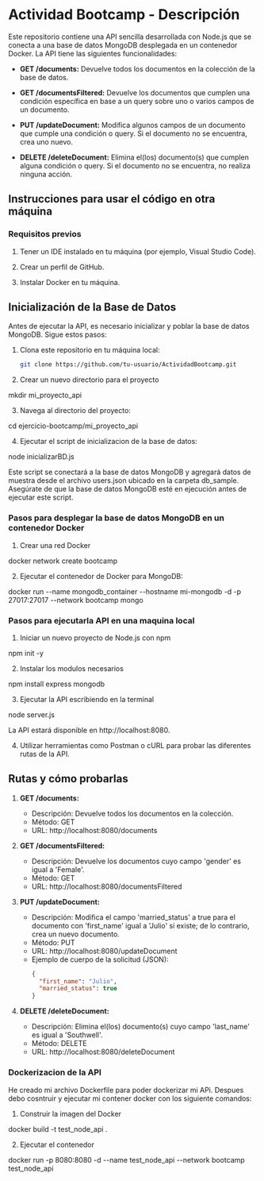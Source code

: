 # Actividad Bootcamp - Descripción

Este repositorio contiene una API sencilla desarrollada con Node.js que se conecta a una base de datos MongoDB desplegada en un contenedor Docker. La API tiene las siguientes funcionalidades:

- **GET /documents:** Devuelve todos los documentos en la colección de la base de datos.

- **GET /documentsFiltered:** Devuelve los documentos que cumplen una condición específica en base a un query sobre uno o varios campos de un documento.

- **PUT /updateDocument:** Modifica algunos campos de un documento que cumple una condición o query. Si el documento no se encuentra, crea uno nuevo.

- **DELETE /deleteDocument:** Elimina el(los) documento(s) que cumplen alguna condición o query. Si el documento no se encuentra, no realiza ninguna acción.

## Instrucciones para usar el código en otra máquina

### Requisitos previos

1. Tener un IDE instalado en tu máquina (por ejemplo, Visual Studio Code).

2. Crear un perfil de GitHub.

3. Instalar Docker en tu máquina.

## Inicialización de la Base de Datos

Antes de ejecutar la API, es necesario inicializar y poblar la base de datos MongoDB. Sigue estos pasos:

1. Clona este repositorio en tu máquina local:

   ```bash
   git clone https://github.com/tu-usuario/ActividadBootcamp.git

2. Crear un nuevo directorio para el proyecto 

mkdir mi_proyecto_api

3. Navega al directorio del proyecto:   

cd ejercicio-bootcamp/mi_proyecto_api

4. Ejecutar el script de inicializacion de la base de datos:

node inicializarBD.js

Este script se conectará a la base de datos MongoDB y agregará datos de muestra desde el archivo users.json ubicado en la carpeta db_sample. Asegúrate de que la base de datos MongoDB esté en ejecución antes de ejecutar este script.

### Pasos para desplegar la base de datos MongoDB en un contenedor Docker

1. Crear una red Docker

docker network create bootcamp

2. Ejecutar el contenedor de Docker para MongoDB:

docker run --name mongodb_container --hostname mi-mongodb -d -p 27017:27017 --network bootcamp mongo

### Pasos para ejecutarla API en una maquina local

1. Iniciar un nuevo proyecto de Node.js con npm

npm init -y

2. Instalar los modulos necesarios

npm install express mongodb

3. Ejecutar la API escribiendo en la terminal

node server.js

La API estará disponible en http://localhost:8080.

4. Utilizar herramientas como Postman o cURL para probar las diferentes rutas de la API.

## Rutas y cómo probarlas

1. **GET /documents:**

   - Descripción: Devuelve todos los documentos en la colección.
   - Método: GET
   - URL: http://localhost:8080/documents

2. **GET /documentsFiltered:**

   - Descripción: Devuelve los documentos cuyo campo 'gender' es igual a 'Female'.
   - Método: GET
   - URL: http://localhost:8080/documentsFiltered

3. **PUT /updateDocument:**

   - Descripción: Modifica el campo 'married_status' a true para el documento con 'first_name' igual a 'Julio' si existe; de lo contrario, crea un nuevo documento.
   - Método: PUT
   - URL: http://localhost:8080/updateDocument
   - Ejemplo de cuerpo de la solicitud (JSON):
     ```json
     {
       "first_name": "Julio",
       "married_status": true
     }

4. **DELETE /deleteDocument:**

   - Descripción: Elimina el(los) documento(s) cuyo campo 'last_name' es igual a 'Southwell'.
   - Método: DELETE
   - URL: http://localhost:8080/deleteDocument


### Dockerizacion de la API

He creado mi archivo Dockerfile para poder dockerizar mi APi.
Despues debo cosntruir y ejecutar mi contener docker con los siguiente comandos:

1. Construir la imagen del Docker

docker build -t test_node_api . 

2. Ejecutar el contenedor

docker run -p 8080:8080 -d --name test_node_api --network bootcamp test_node_api

